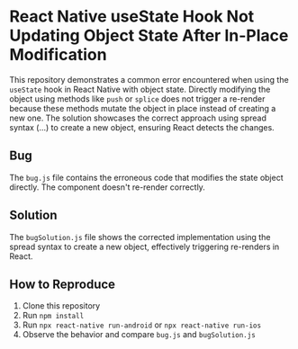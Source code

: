 # React Native useState Hook Not Updating Object State After In-Place Modification

This repository demonstrates a common error encountered when using the `useState` hook in React Native with object state.  Directly modifying the object using methods like `push` or `splice` does not trigger a re-render because these methods mutate the object in place instead of creating a new one.  The solution showcases the correct approach using spread syntax (...) to create a new object, ensuring React detects the changes.

## Bug
The `bug.js` file contains the erroneous code that modifies the state object directly. The component doesn't re-render correctly. 

## Solution
The `bugSolution.js` file shows the corrected implementation using the spread syntax to create a new object, effectively triggering re-renders in React.

## How to Reproduce
1. Clone this repository
2. Run `npm install`
3. Run `npx react-native run-android` or `npx react-native run-ios`
4. Observe the behavior and compare `bug.js` and `bugSolution.js`